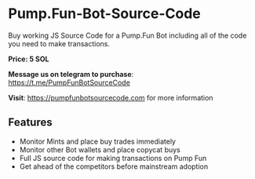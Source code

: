 # Pump.Fun-Bot-Source-Code
Buy working JS Source Code for a Pump.Fun Bot including all of the code you need to make transactions.

**Price: 5 SOL**

**Message us on telegram to purchase**: https://t.me/PumpFunBotSourceCode

**Visit**: https://pumpfunbotsourcecode.com for more information

## Features

- Monitor Mints and place buy trades immediately
- Monitor other Bot wallets and place copycat buys
- Full JS source code for making transactions on Pump Fun
- Get ahead of the competitors before mainstream adoption  
